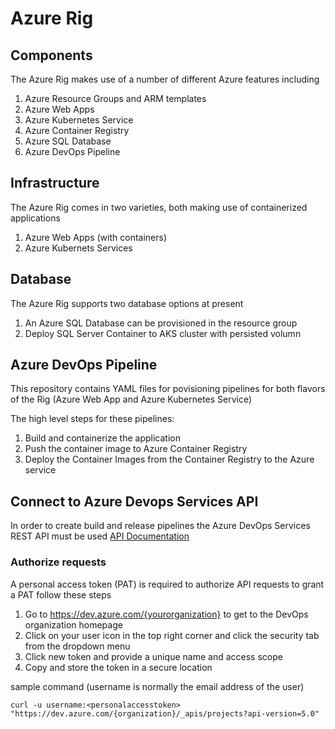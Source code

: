 # Azure Rig

## Components
The Azure Rig makes use of a number of different Azure features including


1. Azure Resource Groups and ARM templates
1. Azure Web Apps
1. Azure Kubernetes Service
1. Azure Container Registry
1. Azure SQL Database
1. Azure DevOps Pipeline

## Infrastructure

The Azure Rig comes in two varieties, both making use of containerized applications

1. Azure Web Apps (with containers)
1.  Azure Kubernets Services

## Database

The Azure Rig supports two database options at present

1. An Azure SQL Database can be provisioned in the resource group
1. Deploy SQL Server Container to AKS cluster with persisted volumn

## Azure DevOps Pipeline

This repository contains YAML files for povisioning pipelines for both flavors of the Rig (Azure Web App and Azure Kubernetes Service)

The high level steps for these pipelines: 
1. Build and containerize the application
1. Push the container image to Azure Container Registry 
1. Deploy the Container Images from the Container Registry to the Azure service

## Connect to Azure Devops Services API
In order to create build and release pipelines the Azure DevOps Services REST API must be used [API Documentation](https://docs.microsoft.com/en-us/rest/api/azure/devops/?view=azure-devops-rest-5.0)
### Authorize requests
A personal access token (PAT) is required to authorize API requests to grant a PAT follow these steps
1. Go to https://dev.azure.com/{yourorganization} to get to the DevOps organization homepage
1. Click on your user icon in the top right corner and click the security tab from the dropdown menu
1. Click new token and provide a unique name and access scope 
1. Copy and store the token in a secure location

sample command (username is normally the email address of the user)

```curl -u username:<personalaccesstoken> "https://dev.azure.com/{organization}/_apis/projects?api-version=5.0"```

